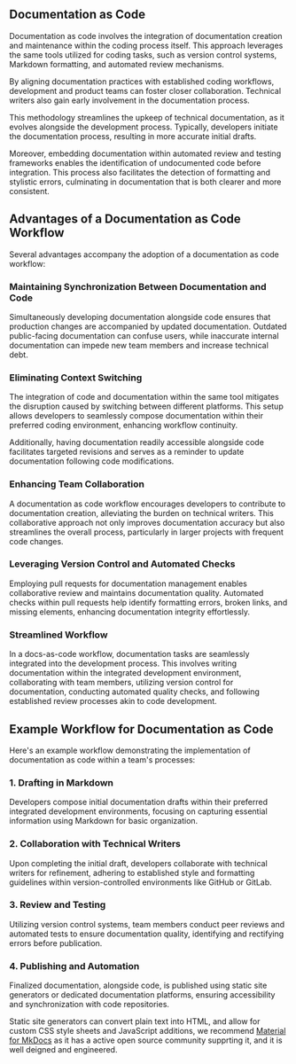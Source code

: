 ## Documentation as Code

Documentation as code involves the integration of documentation creation and maintenance within the coding process itself. This approach leverages the same tools utilized for coding tasks, such as version control systems, Markdown formatting, and automated review mechanisms.

By aligning documentation practices with established coding workflows, development and product teams can foster closer collaboration. Technical writers also gain early involvement in the documentation process.

This methodology streamlines the upkeep of technical documentation, as it evolves alongside the development process. Typically, developers initiate the documentation process, resulting in more accurate initial drafts.

Moreover, embedding documentation within automated review and testing frameworks enables the identification of undocumented code before integration. This process also facilitates the detection of formatting and stylistic errors, culminating in documentation that is both clearer and more consistent.

## Advantages of a Documentation as Code Workflow

Several advantages accompany the adoption of a documentation as code workflow:

### Maintaining Synchronization Between Documentation and Code

Simultaneously developing documentation alongside code ensures that production changes are accompanied by updated documentation. Outdated public-facing documentation can confuse users, while inaccurate internal documentation can impede new team members and increase technical debt.

### Eliminating Context Switching

The integration of code and documentation within the same tool mitigates the disruption caused by switching between different platforms. This setup allows developers to seamlessly compose documentation within their preferred coding environment, enhancing workflow continuity.

Additionally, having documentation readily accessible alongside code facilitates targeted revisions and serves as a reminder to update documentation following code modifications.

### Enhancing Team Collaboration

A documentation as code workflow encourages developers to contribute to documentation creation, alleviating the burden on technical writers. This collaborative approach not only improves documentation accuracy but also streamlines the overall process, particularly in larger projects with frequent code changes.

### Leveraging Version Control and Automated Checks

Employing pull requests for documentation management enables collaborative review and maintains documentation quality. Automated checks within pull requests help identify formatting errors, broken links, and missing elements, enhancing documentation integrity effortlessly.

### Streamlined Workflow

In a docs-as-code workflow, documentation tasks are seamlessly integrated into the development process. This involves writing documentation within the integrated development environment, collaborating with team members, utilizing version control for documentation, conducting automated quality checks, and following established review processes akin to code development.

## Example Workflow for Documentation as Code

Here's an example workflow demonstrating the implementation of documentation as code within a team's processes:

### 1. Drafting in Markdown

Developers compose initial documentation drafts within their preferred integrated development environments, focusing on capturing essential information using Markdown for basic organization.

### 2. Collaboration with Technical Writers

Upon completing the initial draft, developers collaborate with technical writers for refinement, adhering to established style and formatting guidelines within version-controlled environments like GitHub or GitLab.

### 3. Review and Testing

Utilizing version control systems, team members conduct peer reviews and automated tests to ensure documentation quality, identifying and rectifying errors before publication.

### 4. Publishing and Automation

Finalized documentation, alongside code, is published using static site generators or dedicated documentation platforms, ensuring accessibility and synchronization with code repositories.

Static site generators can convert plain text into HTML, and allow for custom CSS style sheets and JavaScript additions, we recommend [Material for MkDocs](https://squidfunk.github.io/mkdocs-material/) as it has a active open source community supprting it, and it is well deigned and engineered.
